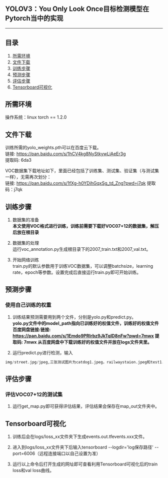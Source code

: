 ## YOLOV3：You Only Look Once目标检测模型在Pytorch当中的实现
---

## 目录
1. [所需环境](#所需环境)
2. [文件下载](#文件下载)
3. [训练步骤](#训练步骤)
4. [预测步骤](#预测步骤)
5. [评估步骤](#评估步骤)
6. [Tensorboard可视化](#tensorboard可视化)


## 所需环境
操作系统：linux  torch == 1.2.0  

## 文件下载
训练所需的yolo_weights.pth可以在百度云下载。  
链接: https://pan.baidu.com/s/1hCV4kg8NyStkywLiAeEr3g   
提取码: 6da3 

VOC数据集下载地址如下，里面已经包括了训练集、测试集、验证集（与测试集一样），无需再次划分：  
链接:  https://pan.baidu.com/s/1fXg-h0YDihGqxSg_td_Zng?pwd=j7qk
提取码：j7qk
   
## 训练步骤
1. 数据集的准备   
**本文使用VOC格式进行训练，训练前需要下载好VOC07+12的数据集，解压后放在根目录**  

2. 数据集的处理   
运行voc_annotation.py生成根目录下的2007_train.txt和2007_val.txt。   

3. 开始网络训练   
train.py的默认参数用于训练VOC数据集，可以调整batchsize，learning rate，epoch等参数。设置完成后直接运行train.py即可开始训练。   
  

## 预测步骤  
### 使用自己训练的权重
1. 训练结果预测需要用到两个文件，分别是yolo.py和predict.py。   
**yolo.py文件中的model_path指向已训练好的权值文件，训练好的权值文件百度网盘链接:链接: https://pan.baidu.com/s/1Emdo9PRIrbz9JkTqlD8nFw?pwd=7mwx 提取码: 7mwx 
从百度网盘中下载训练好的权值文件并放在logs文件夹里。**

2. 运行predict.py进行检测，输入  
```python
img/street.jpg/jpeg,三张测试图片为catdog1.jpeg，railwaystaion.jpeg和test1.jpg
```

## 评估步骤 
### 评估VOC07+12的测试集
1. 运行get_map.py即可获得评估结果，评估结果会保存在map_out文件夹中。

## Tensorboard可视化
1. 训练后会在logs/loss_xx文件夹下生成events.out.tfevents.xxx文件。

2. 进入到logs/loss_xx文件夹下后输入tensorboard --logdir='log保存路径' --port=6006（远程连接端口以自己设置为准）

3. 运行以上命令后打开生成的网址即可查看利用Tensorboard可视化后的train loss和val loss曲线。

